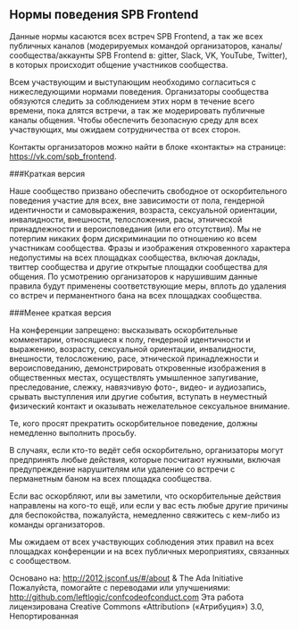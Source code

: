 ## Нормы поведения SPB Frontend

Данные нормы касаются всех встреч SPB Frontend, а так же всех публичных каналов (модерируемых командой организаторов, каналы/сообщества/аккаунты SPB Frontend в: gitter, Slack, VK, YouTube, Twitter), 
в которых происходит общение участников сообщества.

Всем участвующим и выступающим необходимо согласиться с нижеследующими нормами поведения. 
Организаторы сообщества обязуются следить за соблюдением этих норм в течение всего времени, пока длятся встречи, 
а так же модерировать публичные каналы общения. Чтобы обеспечить безопасную среду для всех участвующих,
мы ожидаем сотрудничества от всех сторон.

Контакты организаторов можно найти в блоке «контакты» на странице: https://vk.com/spb_frontend.

###Краткая версия

Наше сообщество призвано обеспечить свободное от оскорбительного поведения участие для всех, вне зависимости от пола, 
гендерной идентичности и самовыражения, возраста, сексуальной ориентации, инвалидности, внешности, телосложения, расы, 
этнической принадлежности и вероисповедания (или его отсутствия). 
Мы не потерпим никаких форм дискриминации по отношению ко всем участникам сообщества. 
Фразы и изображения откровенного характера недопустимы на всех площадках сообщества, включая доклады, твиттер сообщества и другие открытые площадки сообщества для общения. 
По усмотрению организаторов к нарушившим данные правила будут применены соответствующие меры, 
вплоть до удаления со встреч и перманентного бана на всех площадках сообщества.

###Менее краткая версия

На конференции запрещено: высказывать оскорбительные комментарии, относящиеся к полу, 
гендерной идентичности и выражению, возрасту, сексуальной ориентации, инвалидности, 
внешности, телосложению, расе, этнической принадлежности и вероисповеданию, 
демонстрировать откровенные изображения в общественных местах, 
осуществлять умышленное запугивание, преследование, слежку, 
навязчивую фото-, видео- и аудиозапись, срывать выступления или другие события, 
вступать в неуместный физический контакт и оказывать нежелательное сексуальное внимание.

Те, кого просят прекратить оскорбительное поведение, должны немедленно выполнить просьбу.

В случаях, если кто-то ведёт себя оскорбительно, организаторы могут предпринять любые действия, 
которые посчитают нужными, включая предупреждение нарушителям или удаление
со встречи с перманетным баном на всех площадка сообщества.

Если вас оскорбляют, или вы заметили, что оскорбительные действия направлены на кого-то ещё, 
или если у вас есть любые другие причины для беспокойства, пожалуйста, 
немедленно свяжитесь с кем-либо из команды организаторов.

Мы ожидаем от всех участвующих соблюдения этих правил на всех площадках конференции и 
на всех публичных мероприятиях, связанных с сообществом.

Основано на: http://2012.jsconf.us/#/about & The Ada Initiative
Пожалуйста, помогайте с переводами или улучшениями: http://github.com/leftlogic/confcodeofconduct.com
Эта работа лицензирована Creative Commons «Attribution» («Атрибуция») 3.0, Непортированная
